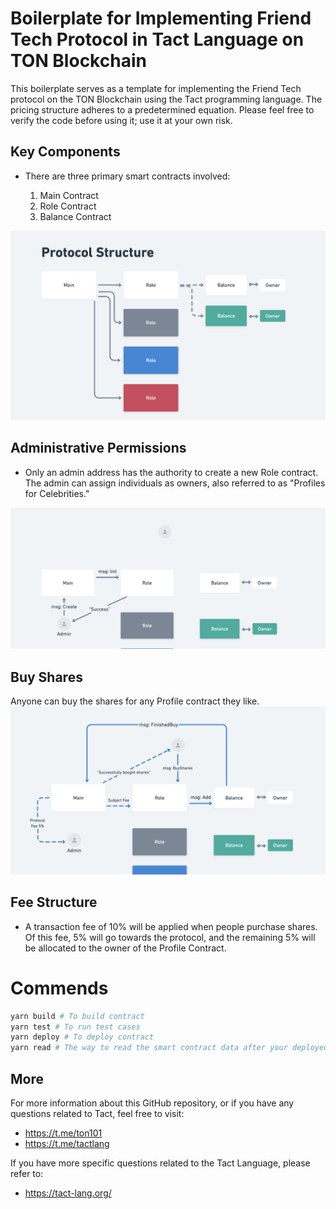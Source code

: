 # Boilerplate for Implementing Friend Tech Protocol in Tact Language on TON Blockchain

This boilerplate serves as a template for implementing the Friend Tech protocol on the TON Blockchain using the Tact programming language. The pricing structure adheres to a predetermined equation. Please feel free to verify the code before using it; use it at your own risk.

## Key Components

-   There are three primary smart contracts involved:

    1. Main Contract
    2. Role Contract
    3. Balance Contract

![imsage](image/1.png)

## Administrative Permissions

-   Only an admin address has the authority to create a new Role contract. The admin can assign individuals as owners, also referred to as "Profiles for Celebrities."

![image](image/3.png)

## Buy Shares

Anyone can buy the shares for any Profile contract they like.
![image](image/2.png)

## Fee Structure

-   A transaction fee of 10% will be applied when people purchase shares. Of this fee, 5% will go towards the protocol, and the remaining 5% will be allocated to the owner of the Profile Contract.

# Commends

```bash
yarn build # To build contract
yarn test # To run test cases
yarn deploy # To deploy contract
yarn read # The way to read the smart contract data after your deployed the code
```

## More

For more information about this GitHub repository, or if you have any questions related to Tact, feel free to visit:

-   https://t.me/ton101
-   https://t.me/tactlang

If you have more specific questions related to the Tact Language, please refer to:

-   https://tact-lang.org/
